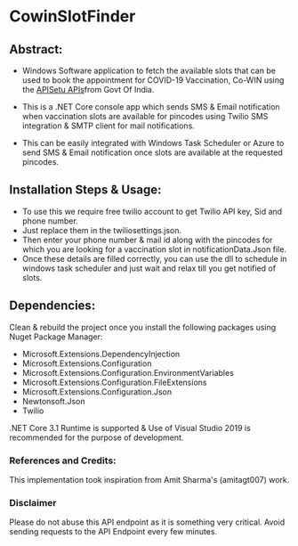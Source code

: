 # CowinSlotFinder

## Abstract:

- Windows Software application to fetch the available slots that can be used to book the appointment for COVID-19 Vaccination, Co-WIN using the [APISetu APIs](https://apisetu.gov.in/public/marketplace/api/cowin/cowin-public-v2#/)from Govt Of India.

- This is a .NET Core console app which sends SMS & Email notification when vaccination slots are available for pincodes using Twilio SMS integration & SMTP client for mail notifications.

- This can be easily integrated with Windows Task Scheduler or Azure to send SMS & Email notification once slots are available at the requested pincodes.

## Installation Steps & Usage:

- To use this we require free twilio account to get Twilio API key, Sid and phone number. 
- Just replace them in the twiliosettings.json.
- Then enter your phone number & mail id along with the pincodes for which you are looking for a vaccination slot in notificationData.Json file. 
- Once these details are filled correctly, you can use the dll to schedule in windows task scheduler and just wait and relax till you get notified of slots.

## Dependencies:

Clean & rebuild the project once you install the following packages using Nuget Package Manager:
- Microsoft.Extensions.DependencyInjection
- Microsoft.Extensions.Configuration
- Microsoft.Extensions.Configuration.EnvironmentVariables
- Microsoft.Extensions.Configuration.FileExtensions
- Microsoft.Extensions.Configuration.Json
- Newtonsoft.Json
- Twilio

.NET Core 3.1 Runtime is supported & Use of Visual Studio 2019 is recommended for the purpose of development.

### References and Credits:

This implementation took inspiration from Amit Sharma's (amitagt007) work.

### Disclaimer

Please do not abuse this API endpoint as it is something very critical. Avoid sending requests to the API Endpoint every few minutes. 
